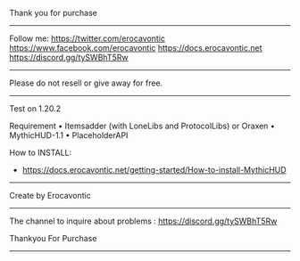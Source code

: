Thank you for purchase
_______________________________________

Follow me:
https://twitter.com/erocavontic
https://www.facebook.com/erocavontic
https://docs.erocavontic.net
https://discord.gg/tySWBhT5Rw
_______________________________________

Please do not resell or give away for free.
_______________________________________

Test on 1.20.2

Requirement
  • Itemsadder (with LoneLibs and ProtocolLibs) or Oraxen
  • MythicHUD-1.1
  • PlaceholderAPI


How to INSTALL: 
- https://docs.erocavontic.net/getting-started/How-to-install-MythicHUD

_______________________________________

Create by Erocavontic

_______________________________________

The channel to inquire about problems : https://discord.gg/tySWBhT5Rw

Thankyou For Purchase
_______________________________________
